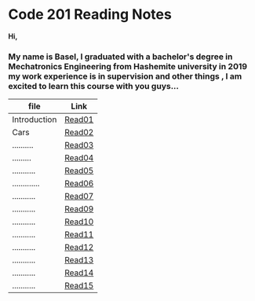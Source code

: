 # Code 201 Reading Notes

**Hi,**

### My name is Basel, I graduated with a bachelor's degree in Mechatronics Engineering from Hashemite university in 2019 my work experience is in supervision and other things , I am excited to learn this course with you guys...


| file     | Link       |
| ---------| -----------|
| Introduction   | [Read01](https://bassel07.github.io/Reading-Notes201/) |
| Cars           | [Read02](https://bassel07.github.io/Cars/)   |
| ..........     |  [Read03]()   |
| .........      |  [Read04]()   |
| ...........    |  [Read05]()   |
| .............  |  [Read06]()
| ...........    |  [Read07]()
| ...........    |  [Read09]()   |
| ...........    |  [Read10]()   |
| ...........    |  [Read11]()   |
| ...........    |  [Read12]()   |
| ...........    |  [Read13]()   |
| ...........    |  [Read14]()   |
| ...........    |  [Read15]()   |

